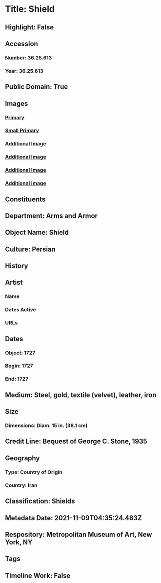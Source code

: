 # Title: Shield
## Highlight: False
## Accession
### Number: 36.25.613
### Year: 36.25.613
## Public Domain: True
## Images
### [Primary](https://images.metmuseum.org/CRDImages/aa/original/DP340275.jpg)
### [Small Primary](https://images.metmuseum.org/CRDImages/aa/web-large/DP340275.jpg)
### [Additional Image](https://images.metmuseum.org/CRDImages/aa/original/DP340277.jpg)
### [Additional Image](https://images.metmuseum.org/CRDImages/aa/original/DP340922.jpg)
### [Additional Image](https://images.metmuseum.org/CRDImages/aa/original/DP340923.jpg)
### [Additional Image](https://images.metmuseum.org/CRDImages/aa/original/DP340276.jpg)
## Constituents
## Department: Arms and Armor
## Object Name: Shield
## Culture: Persian
## History
## Artist
### Name
### Dates Active
### URLs
## Dates
### Object: 1727
### Begin: 1727
### End: 1727
## Medium: Steel, gold, textile (velvet), leather, iron
## Size
### Dimensions: Diam. 15 in. (38.1 cm)
## Credit Line: Bequest of George C. Stone, 1935
## Geography
### Type: Country of Origin
### Country: Iran
## Classification: Shields
## Metadata Date: 2021-11-09T04:35:24.483Z
## Respository: Metropolitan Museum of Art, New York, NY
## Tags
## Timeline Work: False